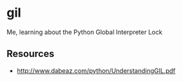 gil
===

Me, learning about the Python Global Interpreter Lock


Resources
---------

* http://www.dabeaz.com/python/UnderstandingGIL.pdf
